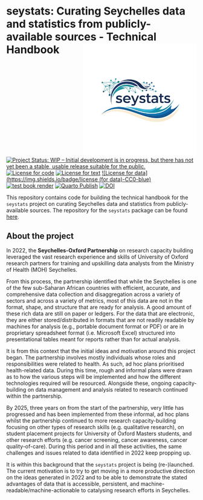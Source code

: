 # seystats: Curating Seychelles data and statistics from publicly-available sources - Technical Handbook <img src="images/seystats.jpeg" width="300" align="right" />

<!-- badges: start -->
[![Project Status: WIP – Initial development is in progress, but there has not yet been a stable, usable release suitable for the public.](https://www.repostatus.org/badges/latest/wip.svg)](https://www.repostatus.org/#wip)
[![License for code](https://img.shields.io/badge/license_for_code-GPL3.0-blue)](https://opensource.org/licenses/gpl-3.0.html)
[![License for text](https://img.shields.io/badge/license_for_writing-CC_BY_4.0-blue)](https://creativecommons.org/licenses/by/4.0/)
[![License for data](https://img.shields.io/badge/license (for data)-CC0-blue)](https://creativecommons.org/public-domain/cc0/)
[![test book render](https://github.com/OxfordIHTM/seystats-handbook/actions/workflows/test-render.yml/badge.svg)](https://github.com/OxfordIHTM/seystats-handbook/actions/workflows/test-render.yml)
[![Quarto Publish](https://github.com/OxfordIHTM/seystats-handbook/actions/workflows/publish.yml/badge.svg)](https://github.com/OxfordIHTM/seystats-handbook/actions/workflows/publish.yml)
[![DOI](https://zenodo.org/badge/1022447355.svg)](https://zenodo.org/badge/latestdoi/1022447355)
<!-- badges: end -->

This repository contains code for building the technical handbook for the `seystats` project on curating Seychelles data and statistics from publicly-available sources. The repository for the `seystats` package can be found [here](https://github.com/OxfordIHTM/seystats).

## About the project

In 2022, the **Seychelles-Oxford Partnership** on research capacity building leveraged the vast research experience and skills of University of Oxford research partners for training and upskilling data analysts from the Ministry of Health (MOH) Seychelles.

From this process, the partnership identified that while the Seychelles is one of the few sub-Saharan African countries with efficient, accurate, and comprehensive data collection and disaggregation across a variety of sectors and across a variety of metrics, most of this data are not in the format, shape, and structure that are ready for analysis. A good amount of these rich data are still on paper or ledgers. For the data that are electronic, they are either stored/distributed in formats that are not readily readable by machines for analysis (e.g., portable document format or PDF) or are in proprietary spreadsheet format (i.e. Microsoft Excel) structured into presentational tables meant for reports rather than for actual analysis.

It is from this context that the initial ideas and motivation around this project began. The partnership involves mostly individuals whose roles and responsibilities were related to health. As such, ad hoc plans prioritised health-related data. During this time, rough and informal plans were drawn as to how the various steps will be implemented and how the different technologies required will be resourced. Alongside these, ongoing capacity-building on data management and analysis related to research continued within the partnership.

By 2025, three years on from the start of the partnership, very little has progressed and has been implemented from these informal, ad hoc plans whilst the partnership continued to more research capacity-building focusing on other types of research skills (e.g. qualitative research), on student placement projects for University of Oxford Masters students, and other research efforts (e.g. cancer screening, cancer awareness, cancer quality-of-care). During this period and in all these activities, the same challenges and issues related to data identified in 2022 keep propping up.

It is within this background that the `seystats` project is being (re-)launched. The current motivation is to try to get moving in a more productive direction on the ideas generated in 2022 and to be able to demonstrate the stated advantages of data that is accessible, persistent, and machine-readable/machine-actionable to catalysing research efforts in Seychelles.
